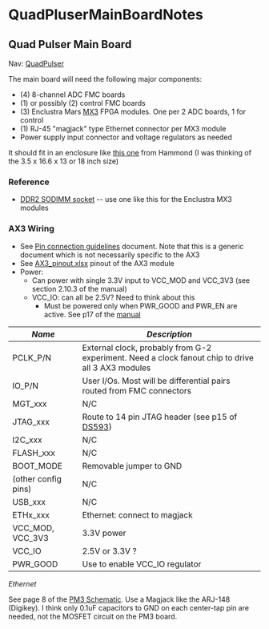 # QuadPluserMainBoardNotes
## Quad Pulser Main Board

Nav: [QuadPulser](QuadPulser.md)

The main board will need the following major components:

 * (4) 8-channel ADC FMC boards
 * (1) or possibly (2) control FMC boards
 * (3) Enclustra Mars [MX3](http://download.enclustra.com/public_files/FPGA_Modules/Mars_AX3/Mars_AX3_User_Manual_V03.pdf) FPGA modules.  One per 2 ADC boards, 1 for control
 * (1) RJ-45 "magjack" type Ethernet connector per MX3 module
 * Power supply input connector and voltage regulators as needed

It should fit in an enclosure like [this one](https://www.hammfg.com/dci/products/accessories/rm) from Hammond
(I was thinking of the 3.5 x 16.6 x 13 or 18 inch size)

### Reference

 * [DDR2 SODIMM socket](https://www.digikey.com/product-detail/en/amphenol-fci/10033853-052FSLF/609-1006-ND/1001321) -- use one like this for the Enclustra MX3 modules

### AX3 Wiring

 * See [Pin connection guidelines](http://download.enclustra.com/public_files/Design_Guidelines/Module_Pin_Connection_Guidelines.pdf) document.  Note that this is a generic document which is not necessarily specific to the AX3
 * See [AX3_pinout.xlsx](http://ohm.bu.edu/~hazen/G-2/QuadLogic/AX3_pinout.xlsx) pinout of the AX3 module
 * Power:
   * Can power with single 3.3V input to VCC_MOD and VCC_3V3 (see section 2.10.3 of the manual)
   * VCC_IO:  can all be 2.5V?  Need to think about this
     * Must be powered only when PWR_GOOD and PWR_EN are active.  See p17 of the [manual](http://download.enclustra.com/public_files/FPGA_Modules/Mars_AX3/Mars_AX3_User_Manual_V03.pdf)


| *Name* | *Description* |
| ------ | ------------- |
| PCLK_P/N | External clock, probably from G-2 experiment.  Need a clock fanout chip to drive all 3 AX3 modules |
| IO_P/N | User I/Os.  Most will be differential pairs routed from FMC connectors |
| MGT_xxx | N/C |
| JTAG_xxx | Route to 14 pin JTAG header (see p15 of [DS593](https://www.xilinx.com/support/documentation/data_sheets/ds593.pdf)) |
| I2C_xxx | N/C |
| FLASH_xxx | N/C |
| BOOT_MODE | Removable jumper to GND |
| (other config pins) | N/C |
| USB_xxx | N/C |
| ETHx_xxx | Ethernet:  connect to magjack |
| VCC_MOD, VCC_3V3 | 3.3V power |
| VCC_IO | 2.5V or 3.3V ? |
| PWR_GOOD | Use to enable VCC_IO regulator |

*Ethernet*

See page 8 of the [PM3 Schematic](http://download.enclustra.com/public_files/Base_Boards/Mars_PM3/Mars_PM3-R5_User_Schematics_R5-1.pdf).  Use a Magjack like the ARJ-148 (Digikey).  I think only 0.1uF capacitors to GND on each center-tap pin are needed, not the MOSFET circuit on the PM3 board.

